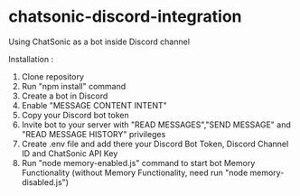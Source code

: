 # chatsonic-discord-integration
Using ChatSonic as a bot inside Discord channel

Installation :
1. Clone repository
2. Run "npm install" command
3. Create a bot in Discord
4. Enable "MESSAGE CONTENT INTENT"
5. Copy your Discord bot token
6. Invite bot to your server with "READ MESSAGES","SEND MESSAGE" and "READ MESSAGE HISTORY" privileges
7. Create .env file and add there your Discord Bot Token, Discord Channel ID and ChatSonic API Key
8. Run "node memory-enabled.js" command to start bot Memory Functionality (without Memory Functionality, need run "node memory-disabled.js")
